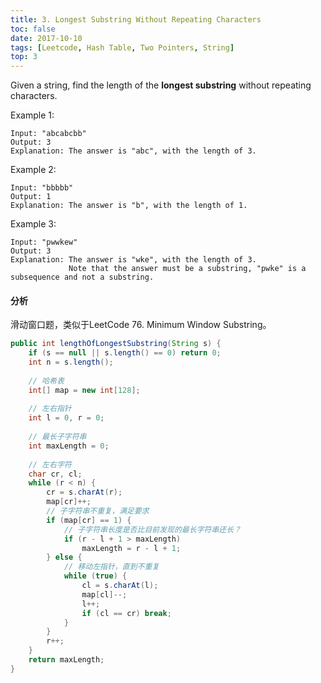 ```yaml
---
title: 3. Longest Substring Without Repeating Characters
toc: false
date: 2017-10-10
tags: [Leetcode, Hash Table, Two Pointers, String]
top: 3
---
```



Given a string, find the length of the **longest substring** without repeating characters.

Example 1:

```
Input: "abcabcbb"
Output: 3 
Explanation: The answer is "abc", with the length of 3. 
```

Example 2:

```
Input: "bbbbb"
Output: 1
Explanation: The answer is "b", with the length of 1.
```


Example 3:

```
Input: "pwwkew"
Output: 3
Explanation: The answer is "wke", with the length of 3. 
             Note that the answer must be a substring, "pwke" is a subsequence and not a substring.
```

#### 分析

滑动窗口题，类似于LeetCode 76. Minimum Window Substring。

```Java
public int lengthOfLongestSubstring(String s) {
    if (s == null || s.length() == 0) return 0;
    int n = s.length();
    
    // 哈希表
    int[] map = new int[128];
    
    // 左右指针 
    int l = 0, r = 0;
    
    // 最长子字符串
    int maxLength = 0;
    
    // 左右字符
    char cr, cl;
    while (r < n) {
        cr = s.charAt(r);
        map[cr]++;
        // 子字符串不重复，满足要求
        if (map[cr] == 1) {
            // 子字符串长度是否比目前发现的最长字符串还长？
            if (r - l + 1 > maxLength)
                maxLength = r - l + 1;
        } else {
            // 移动左指针，直到不重复
            while (true) {
                cl = s.charAt(l);
                map[cl]--;
                l++;
                if (cl == cr) break;
            }
        }
        r++;
    }
    return maxLength;
}
```